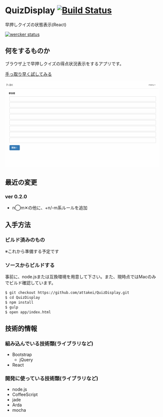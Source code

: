 # QuizDisplay [![Build Status](https://travis-ci.org/attakei/QuizDisplay.svg)](https://travis-ci.org/attakei/QuizDisplay)

早押しクイズの状態表示(React)


[![wercker status](https://app.wercker.com/status/107d0dbcd3cd83c8105a7328c5f8dac3/m "wercker status")](https://app.wercker.com/project/bykey/107d0dbcd3cd83c8105a7328c5f8dac3)


## 何をするものか

ブラウザ上で早押しクイズの得点状況表示をするアプリです。

[手っ取り早く試してみる](http://attakei.github.io/QuizDisplay/)

![](./docs/playing.gif)

## 最近の変更

### ver 0.2.0

* n◯m✕の他に、+n/-m系ルールを追加


## 入手方法

### ビルド済みのもの

※これから準備する予定です

### ソースからビルドする

事前に、node.jsまたは互換環境を用意して下さい。また、現時点ではMacのみでビルド確認しています。

```shell
$ git checkout https://github.com/attakei/QuizDisplay.git
$ cd QuizDisplay
$ npm install
$ gulp
$ open app/index.html
```


## 技術的情報

### 組み込んでいる技術類(ライブラリなど)

- Bootstrap
    - jQuery
- React

### 開発に使っている技術類(ライブラリなど)

- node.js
- CoffeeScript
- jade
- Arda
- mocha
